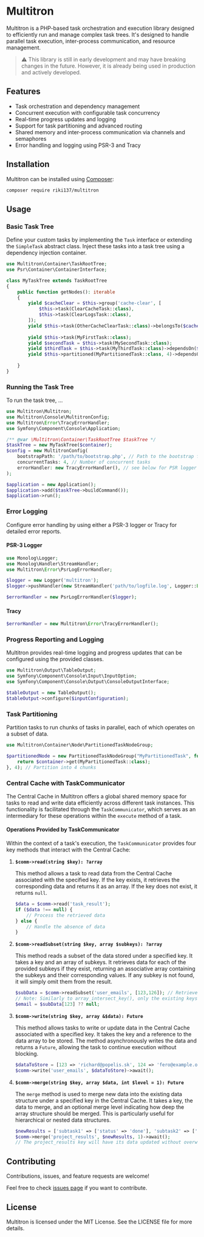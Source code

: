 # Multitron

Multitron is a PHP-based task orchestration and execution library designed to efficiently run and manage complex task trees. 
It's designed to handle parallel task execution, inter-process communication, and resource management.

> ⚠️ This library is still in early development and may have breaking changes in the future.
> However, it is already being used in production and actively developed.

## Features

- Task orchestration and dependency management
- Concurrent execution with configurable task concurrency
- Real-time progress updates and logging
- Support for task partitioning and advanced routing
- Shared memory and inter-process communication via channels and semaphores
- Error handling and logging using PSR-3 and Tracy

## Installation

Multitron can be installed using [Composer](https://getcomposer.org/):

```sh
composer require riki137/multitron
```

## Usage

### Basic Task Tree

Define your custom tasks by implementing the `Task` interface or extending the `SimpleTask` abstract class. Inject these tasks into a task tree using a dependency injection container.

```php
use Multitron\Container\TaskRootTree;
use Psr\Container\ContainerInterface;

class MyTaskTree extends TaskRootTree
{
    public function getNodes(): iterable
    {
        yield $cacheClear = $this->group('cache-clear', [
            $this->task(ClearCacheTask::class),
            $this->task(ClearLogsTask::class),
        ]);
        yield $this->task(OtherCacheClearTask::class)->belongsTo($cacheClear);
        
        yield $this->task(MyFirstTask::class);
        yield $secondTask = $this->task(MySecondTask::class);
        yield $thirdTask = $this->task(MyThirdTask::class)->dependsOn($secondTask);
        yield $this->partitioned(MyPartitionedTask::class, 4)->dependsOn($thirdTask, $cacheClear);
        
    }
}
```

### Running the Task Tree

To run the task tree, ...

```php
use Multitron\Multitron;
use Multitron\Console\MultitronConfig;
use Multitron\Error\TracyErrorHandler;
use Symfony\Component\Console\Application;

/** @var \Multitron\Container\TaskRootTree $taskTree */
$taskTree = new MyTaskTree($container);
$config = new MultitronConfig(
    bootstrapPath: '/path/to/bootstrap.php', // Path to the bootstrap file that returns an instance of a PSR container or Nette Container
    concurrentTasks: 4, // Number of concurrent tasks
    errorHandler: new TracyErrorHandler(), // see below for PSR logger
);

$application = new Application();
$application->add($taskTree->buildCommand());
$application->run();
```

### Error Logging

Configure error handling by using either a PSR-3 logger or Tracy for detailed error reports.

#### PSR-3 Logger

```php
use Monolog\Logger;
use Monolog\Handler\StreamHandler;
use Multitron\Error\PsrLogErrorHandler;

$logger = new Logger('multitron');
$logger->pushHandler(new StreamHandler('path/to/logfile.log', Logger::ERROR));

$errorHandler = new PsrLogErrorHandler($logger);
```

#### Tracy

```php
$errorHandler = new Multitron\Error\TracyErrorHandler();
```

### Progress Reporting and Logging

Multitron provides real-time logging and progress updates that can be configured using the provided classes.

```php
use Multitron\Output\TableOutput;
use Symfony\Component\Console\Input\InputOption;
use Symfony\Component\Console\Output\ConsoleOutputInterface;

$tableOutput = new TableOutput();
$tableOutput->configure($inputConfiguration);
```

### Task Partitioning

Partition tasks to run chunks of tasks in parallel, each of which operates on a subset of data.

```php
use Multitron\Container\Node\PartitionedTaskNodeGroup;

$partitionedNode = new PartitionedTaskNodeGroup("MyPartitionedTask", function() use ($container) {
    return $container->get(MyPartitionedTask::class);
}, 4); // Partition into 4 chunks
```

### Central Cache with TaskCommunicator

The Central Cache in Multitron offers a global shared memory space for tasks to read and write data efficiently across different task instances. 
This functionality is facilitated through the `TaskCommunicator`, which serves as an intermediary for these operations within the `execute` method of a task.

#### Operations Provided by TaskCommunicator

Within the context of a task's execution, the `TaskCommunicator` provides four key methods that interact with the Central Cache:

1. **`$comm->read(string $key): ?array`**

   This method allows a task to read data from the Central Cache associated with the specified key. If the key exists, it retrieves the corresponding data and returns it as an array. If the key does not exist, it returns `null`.

   ```php
   $data = $comm->read('task_result');
   if ($data !== null) {
       // Process the retrieved data
   } else {
       // Handle the absence of data
   }
   ```

2. **`$comm->readSubset(string $key, array $subkeys): ?array`**

   This method reads a subset of the data stored under a specified key. 
   It takes a key and an array of subkeys. 
   It retrieves data for each of the provided subkeys if they exist, returning an associative array containing the subkeys and their corresponding values. 
   If any subkey is not found, it will simply omit them from the result.

   ```php
   $subData = $comm->readSubset('user_emails', [123,126]); // Retrieve emails for user IDs 123 and 126
   // Note: Similarly to array_intersect_key(), only the existing keys are returned
   $email = $subData[123] ?? null;
   ```

3. **`$comm->write(string $key, array &$data): Future`**

   This method allows tasks to write or update data in the Central Cache associated with a specified key. It takes the key and a reference to the data array to be stored. The method asynchronously writes the data and returns a `Future`, allowing the task to continue execution without blocking.

   ```php
   $dataToStore = [123 => 'richard@popelis.sk', 124 => 'fero@example.org'];
   $comm->write('user_emails', $dataToStore)->await();
   ```

4. **`$comm->merge(string $key, array $data, int $level = 1): Future`**

   The `merge` method is used to merge new data into the existing data structure under a specified key in the Central Cache. It takes a key, the data to merge, and an optional merge level indicating how deep the array structure should be merged. This is particularly useful for hierarchical or nested data structures.

   ```php
   $newResults = ['subtask1' => ['status' => 'done'], 'subtask2' => ['status' => 'pending']];
   $comm->merge('project_results', $newResults, 1)->await();
   // The project_results key will have its data updated without overwriting existing entries
   ```

## Contributing

Contributions, issues, and feature requests are welcome!

Feel free to check [issues page](https://github.com/riki137/multitron/issues) if you want to contribute.

## License

Multitron is licensed under the MIT License. See the LICENSE file for more details.
